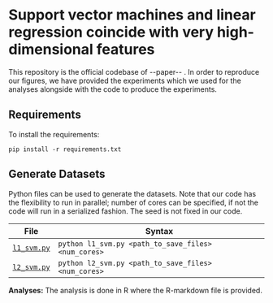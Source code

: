 
# Support vector machines and linear regression coincide with very high-dimensional features

This repository is the official codebase of --paper-- . In order to reproduce our figures, we have provided the experiments which we used for the analyses alongside with the code to produce the experiments. 

## Requirements
To install the requirements:
```
pip install -r requirements.txt
```

## Generate Datasets
Python files can be used to generate the datasets. Note that our code has the flexibility to run in parallel; number of cores can be specified, if not the code will run in a serialized fashion. The seed is not fixed in our code.

| File        | Syntax                          |
|-------------|---------------------------------|
| [`l1_svm.py`](l2_suite.py) | `python l1_svm.py <path_to_save_files> <num_cores>`  |
| [`l2_svm.py`](l1_suite.py) | `python l2_svm.py <path_to_save_files> <num_cores>`  |

**Analyses:** The analysis is done in R where the R-markdown file is provided. 
